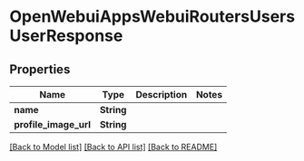 # OpenWebuiAppsWebuiRoutersUsersUserResponse

## Properties

Name | Type | Description | Notes
------------ | ------------- | ------------- | -------------
**name** | **String** |  | 
**profile_image_url** | **String** |  | 

[[Back to Model list]](../README.md#documentation-for-models) [[Back to API list]](../README.md#documentation-for-api-endpoints) [[Back to README]](../README.md)


